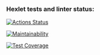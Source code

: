### Hexlet tests and linter status:
[![Actions Status](https://github.com/Lodo4ka/backend-project-lvl3/workflows/hexlet-check/badge.svg)](https://github.com/Lodo4ka/backend-project-lvl3/actions)

[![Maintainability](https://api.codeclimate.com/v1/badges/b700243a798c0f14f65a/maintainability)](https://codeclimate.com/github/Lodo4ka/backend-project-lvl3/maintainability)

[![Test Coverage](https://api.codeclimate.com/v1/badges/b700243a798c0f14f65a/test_coverage)](https://codeclimate.com/github/Lodo4ka/backend-project-lvl3/test_coverage)